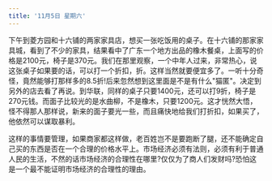 ```yaml
---
title: '11月5日 星期六'
---
```


下午到菱方园和十六铺的两家家具店，想买一张吃饭用的桌子。在十六铺的那家家具城，看到了不少的家具，结果看中了广东一个地方出品的橡木餐桌，上面写的价格是2100元，椅子是370元。我们在那里观察，一个中年人过来，非常热心，说这张桌子如果要的话，可以打一个折扣，折。这样当然就要便宜多了。一听十分奇怪，竟然能够打那样多的8.5折!后来忽然想到这里面是不是有什么"猫匿"。决定到另外的店去看了再说。到华联，同样的桌子只要1400元，还可以打9折，椅子是270元钱。而面子比较光的是水曲柳，不是橡木，只要1200元。这才恍然大悟，怪不得那人那样说，新来的面子要光一些，而且痛快地给我们打折扣，如果买了，他依然可以谋取暴利。

这样的事情要管理，如果商家都这样做，老百姓岂不是要跑断了腿，还不能确定自己买的东西是否在一个合理的价格水平上。市场经济必须有法则，必须有利于普通人民的生活，不然的话市场经济的合理性在哪里?仅仅为了商人们发财吗?恐怕这是一个最不能证明市场经济的合理性的理由。

